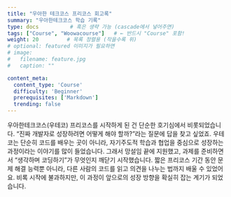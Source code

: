 ```yaml
---
title: "우아한 테크코스 프리코스 회고록"
summary: "우아한테크코스 학습 기록"
type: docs          # 혹은 생략 가능 (cascade에서 넣어주면)
tags: ["Course", "Woowacourse"]   # ← 반드시 "Course" 포함!
weight: 20         # 목록 정렬용 (작을수록 위)
# optional: featured 이미지가 필요하면
# image:
#   filename: feature.jpg
#   caption: ""

content_meta:
  content_type: 'Course'
  difficulty: 'Beginner'
  prerequisites: ['Markdown']
  trending: false
---
```

우아한테크코스(우테코) 프리코스를 시작하게 된 건 단순한 호기심에서 비롯되었습니다. “진짜 개발자로 성장하려면 어떻게 해야 할까?”라는 질문에 답을 찾고 싶었죠.
우테코는 단순히 코드를 배우는 곳이 아니라, 자기주도적 학습과 협업을 중심으로 성장하는 과정이라는 이야기를 많이 들었습니다. 그래서 망설임 끝에 지원했고, 과제를 준비하면서 “생각하며 코딩하기”가 무엇인지 깨닫기 시작했습니다.
짧은 프리코스 기간 동안 문제 해결 능력뿐 아니라, 다른 사람의 코드를 읽고 의견을 나누는 법까지 배울 수 있었어요. 비록 시작에 불과하지만, 이 과정이 앞으로의 성장 방향을 확실히 잡는 계기가 되었습니다.